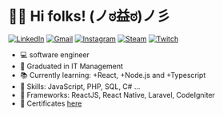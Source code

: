 # 🖖🏼 Hi folks! (ノಠ益ಠ)ノ彡 

[![LinkedIn](https://img.shields.io/badge/-anatrone-blue?style=flat-square&logo=Linkedin&logoColor=white)](https://www.linkedin.com/in/anatrone/)
[![Gmail](https://img.shields.io/badge/-Gmail-red?style=flat-square&logo=Gmail&logoColor=white)](mailto:anatrone.gabriel@gmail.com)
[![Instagram](https://img.shields.io/badge/-Instagram-red?style=flat-square&logo=Instagram&logoColor=white)](https://www.instagram.com/anatrone/)
[![Steam](https://img.shields.io/badge/-anatrone-black?style=flat-square&logo=Steam&logoColor=white)](https://steamcommunity.com/id/anatrone)
[![Twitch](https://img.shields.io/badge/-Twitch-purple?style=flat-square&logo=Twitch&logoColor=white)](https://www.twitch.tv/anatrone)

- :computer: software engineer
- :school: Graduated in IT Management
- :books: Currently learning: +React, +Node.js and +Typescript
- :rocket: Skills: JavaScript, PHP, SQL, C# ... 
- :wrench: Frameworks: ReactJS, React Native, Laravel, CodeIgniter
- :open_file_folder: Certificates [here](https://bit.ly/348Bi7r)

<!--
**anatrone/anatrone** is a ✨ _special_ ✨ repository because its `README.md` (this file) appears on your GitHub profile.

Here are some ideas to get you started:

- 🔭 I’m currently working on ...
- 🌱 I’m currently learning ...
- 👯 I’m looking to collaborate on ...
- 🤔 I’m looking for help with ...
- 💬 Ask me about ...
- 📫 How to reach me: ...
- 😄 Pronouns: ...
- ⚡ Fun fact: ...
-->

